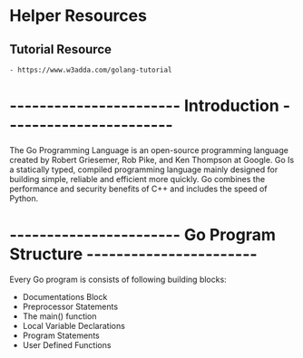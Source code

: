 # Helper Resources

## Tutorial Resource
	- https://www.w3adda.com/golang-tutorial

# ----------------------- Introduction -----------------------

The Go Programming Language is an open-source programming language
created by Robert Griesemer, Rob Pike, and Ken Thompson at Google. Go Is a
statically typed, compiled programming language mainly designed for building
simple, reliable and efficient more quickly. Go combines the performance and
security benefits of C++ and includes the speed of Python.

# ----------------------- Go Program Structure -----------------------
Every Go program is consists of following building blocks:
- Documentations Block
- Preprocessor Statements
- The main() function
- Local Variable Declarations
- Program Statements
- User Defined Functions